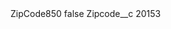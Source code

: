 <?xml version="1.0" encoding="UTF-8"?>
<CustomMetadata xmlns="http://soap.sforce.com/2006/04/metadata" xmlns:xsi="http://www.w3.org/2001/XMLSchema-instance" xmlns:xsd="http://www.w3.org/2001/XMLSchema">
    <label>ZipCode850</label>
    <protected>false</protected>
    <values>
        <field>Zipcode__c</field>
        <value xsi:type="xsd:string">20153</value>
    </values>
</CustomMetadata>
